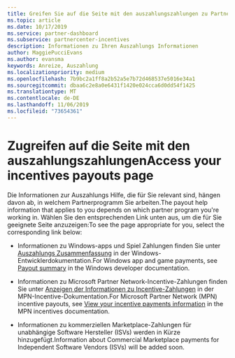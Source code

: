 ```yaml
---
title: Greifen Sie auf die Seite mit den auszahlungszahlungen zu Partner Center
ms.topic: article
ms.date: 10/17/2019
ms.service: partner-dashboard
ms.subservice: partnercenter-incentives
description: Informationen zu Ihren Auszahlungs Informationen
author: MaggiePucciEvans
ms.author: evansma
keywords: Anreize, Auszahlung
ms.localizationpriority: medium
ms.openlocfilehash: 7b9bc2a1ff8a2b52a5e7b72d468537e5016e34a1
ms.sourcegitcommit: dbaa6c2e8a0e6431f1420e024cca6d0dd54f1425
ms.translationtype: MT
ms.contentlocale: de-DE
ms.lasthandoff: 11/06/2019
ms.locfileid: "73654361"
---
```

# <a name="access-your-incentives-payouts-page"></a><span data-ttu-id="1c977-104">Zugreifen auf die Seite mit den auszahlungszahlungen</span><span class="sxs-lookup"><span data-stu-id="1c977-104">Access your incentives payouts page</span></span>

<span data-ttu-id="1c977-105">Die Informationen zur Auszahlungs Hilfe, die für Sie relevant sind, hängen davon ab, in welchem Partnerprogramm Sie arbeiten.</span><span class="sxs-lookup"><span data-stu-id="1c977-105">The payout help information that applies to you depends on which partner program you're working in.</span></span> <span data-ttu-id="1c977-106">Wählen Sie den entsprechenden Link unten aus, um die für Sie geeignete Seite anzuzeigen:</span><span class="sxs-lookup"><span data-stu-id="1c977-106">To see the page appropriate for you, select the corresponding link below:</span></span>

- <span data-ttu-id="1c977-107">Informationen zu Windows-apps und Spiel Zahlungen finden Sie unter [Auszahlungs Zusammenfassung](https://docs.microsoft.com/windows/uwp/publish/payout-summary) in der Windows-Entwicklerdokumentation.</span><span class="sxs-lookup"><span data-stu-id="1c977-107">For Windows app and game payments, see [Payout summary](https://docs.microsoft.com/windows/uwp/publish/payout-summary) in the Windows developer documentation.</span></span>

- <span data-ttu-id="1c977-108">Informationen zu Microsoft Partner Network-Incentive-Zahlungen finden Sie unter [Anzeigen der Informationen zu Incentive-Zahlungen](understand-incentive-payouts.md) in der MPN-Incentive-Dokumentation.</span><span class="sxs-lookup"><span data-stu-id="1c977-108">For Microsoft Partner Network (MPN) incentive payouts, see [View your incentive payments information](understand-incentive-payouts.md) in the MPN incentives documentation.</span></span>

- <span data-ttu-id="1c977-109">Informationen zu kommerziellen Marketplace-Zahlungen für unabhängige Software Hersteller (ISVs) werden in Kürze hinzugefügt.</span><span class="sxs-lookup"><span data-stu-id="1c977-109">Information about Commercial Marketplace payments for Independent Software Vendors (ISVs) will be added soon.</span></span>
